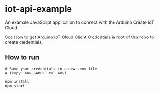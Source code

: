# iot-api-example

An example JavaScript application to connect with the Arduino Create IoT Cloud.

See [How to get Arduino IoT Cloud Client Credentials](https://github.com/arduino/iot-client-js#how-to-get-arduino-iot-cloud-client-credentials) in root of this repo to create credentials.

## How to run

    # Save your credentials in a new .env file.
    # (copy .env_SAMPLE to .env)

    npm install
    npm start
